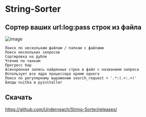 # String-Sorter
## Сортер ваших url:log:pass строк из файла
![image](https://github.com/Underneach/String-Sorter/assets/137613889/0a4e33d0-26e2-4859-8cf3-c8d1b8ecbde3)

    Поиск по нескольким файлам / папкам с файлами 
    Поиск нескольких запросов
    Сортировка на дубли
    Чтение по чанкам
    Прогресс бар
    Асинхронная запись найденных строк в файл с названием запроса
    Использует все ядра процессора кроме одного 
    Поиск по регулярному выражению search_request + '.*:(.+:.+)'    
    Билды nuitka и pyinstaller

## Скачать
https://github.com/Underneach/String-Sorter/releases/
